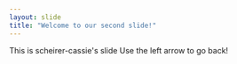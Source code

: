 ```yaml
---
layout: slide
title: "Welcome to our second slide!"
---
```

This is scheirer-cassie's slide
Use the left arrow to go back!

